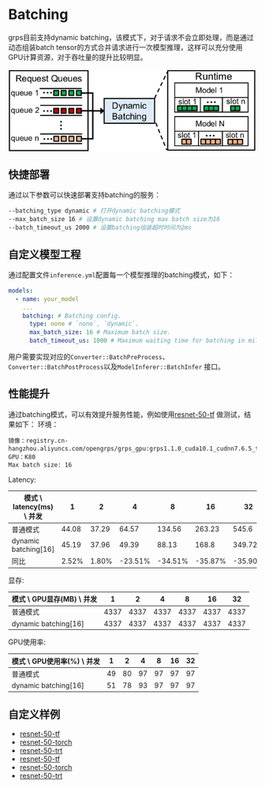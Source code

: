 # Batching

grps目前支持dynamic batching，该模式下，对于请求不会立即处理，而是通过动态组装batch
tensor的方式合并请求进行一次模型推理，这样可以充分使用GPU计算资源，对于吞吐量的提升比较明显。

<img src="dynamic_batching.png" width="600" height="auto" alt="metrics" align=center />

## 快捷部署

通过以下参数可以快速部署支持batching的服务：

```bash
--batching_type dynamic # 打开dynamic batching模式
--max_batch_size 16 # 设置dynamic batching max batch size为16
--batch_timeout_us 2000 # 设置batching组装超时时间为2ms
```

## 自定义模型工程

通过配置文件```inference.yml```配置每一个模型推理的batching模式，如下：

```yaml
models:
  - name: your_model
    ...
    batching: # Batching config.
      type: none # `none`, `dynamic`.
      max_batch_size: 16 # Maximum batch size.
      batch_timeout_us: 1000 # Maximum waiting time for batching in milliseconds.
```

用户需要实现对应的```Converter::BatchPreProcess```、```Converter::BatchPostProcess```以及```ModelInferer::BatchInfer```
接口。

## 性能提升

通过batching模式，可以有效提升服务性能，例如使用[resnet-50-tf](https://github.com/NetEase-Media/grps_examples/tree/master/cpp_examples/resnet-50-tf)
做测试，结果如下：
环境：

```
镜像：registry.cn-hangzhou.aliyuncs.com/opengrps/grps_gpu:grps1.1.0_cuda10.1_cudnn7.6.5_tf2.3.0_torch1.8.1_py3.7
GPU：K80
Max batch size: 16
```

Latency:

| 模式 \ latency(ms) \ 并发 | 1      | 2      | 4        | 8       | 16      | 32      |
|-----------------------|--------|--------|----------|---------|---------|---------|
| 普通模式                  | 44.08  | 37.29  | 64.57    | 134.56  | 263.23  | 545.6   |
| dynamic batching[16]  | 45.19	 | 37.96	 | 49.39	   | 88.13	  | 168.8	  | 349.72  |
| 同比                    | 2.52%  | 1.80%	 | -23.51%	 | -34.51% | -35.87% | -35.90% |

显存:

| 模式 \ GPU显存(MB) \ 并发  | 1     | 2     | 4     | 8     | 16    | 32   |
|----------------------|-------|-------|-------|-------|-------|------|
| 普通模式                 | 4337  | 4337  | 4337  | 4337  | 4337  | 4337 |
| dynamic batching[16] | 4337	 | 4337	 | 4337	 | 4337	 | 4337	 | 4337 |

GPU使用率:

| 模式 \ GPU使用率(%) \ 并发  | 1   | 2   | 4   | 8   | 16  | 32 |
|----------------------|-----|-----|-----|-----|-----|----|
| 普通模式                 | 49  | 80  | 97  | 97  | 97  | 97 |
| dynamic batching[16] | 51	 | 78	 | 93	 | 97	 | 97	 | 97 |

## 自定义样例

* [resnet-50-tf](https://github.com/NetEase-Media/grps_examples/tree/master/cpp_examples/resnet-50-tf)
* [resnet-50-torch](https://github.com/NetEase-Media/grps_examples/tree/master/cpp_examples/resnet-50-torch)
* [resnet-50-trt](https://github.com/NetEase-Media/grps_examples/tree/master/cpp_examples/resnet-50-trt)
* [resnet-50-tf](https://github.com/NetEase-Media/grps_examples/tree/master/py_examples/resnet-50-tf)
* [resnet-50-torch](https://github.com/NetEase-Media/grps_examples/tree/master/py_examples/resnet-50-torch)
* [resnet-50-trt](https://github.com/NetEase-Media/grps_examples/tree/master/py_examples/resnet-50-trt)